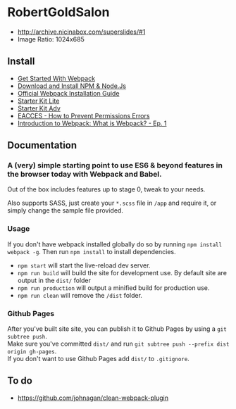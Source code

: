 # RobertGoldSalon #
- http://archive.nicinabox.com/superslides/#1
- Image Ratio: 1024x685

## Install ##
- [Get Started  With Webpack](https://teamtreehouse.com/library/getting-started-with-webpack)
- [Download and Install NPM & Node.Js](https://nodejs.org/en/)
- [Official Webpack Installation Guide](https://webpack.js.org/guides/installation/)
- [Starter Kit Lite](https://github.com/volny/ES6-webpack-starter)
- [Starter Kit Adv](https://github.com/lifenautjoe/webpack-starter-basic#usage)
- [EACCES - How to Prevent Permissions Errors](https://docs.npmjs.com/getting-started/fixing-npm-permissions)
- [Introduction to Webpack: What is Webpack? - Ep. 1](https://www.youtube.com/watch?v=aYo7YymudpE)

## Documentation ##
### A (very) simple starting point to use ES6 & beyond features in the browser today with Webpack and Babel. ###

Out of the box includes features up to stage 0, tweak to your needs.

Also supports SASS, just create your `*.scss` file in `/app` and require it, or simply change the sample file provided.

### Usage ###

If you don't have webpack installed globally do so by running `npm install webpack -g`. Then run `npm install` to install dependencies.

- `npm start` will start the live-reload dev server.
- `npm run build` will build the site for development use. By default site are output in the `dist/` folder
- `npm run production` will output a minified build for production use.
- `npm run clean` will remove the `/dist` folder.

### Github Pages ###

After you've built site site, you can publish it to Github Pages by using a `git subtree push`.  
Make sure you've committed `dist/` and run `git subtree push --prefix dist origin gh-pages`.  
If you don't want to use Github Pages add `dist/` to `.gitignore`.

## To do
- https://github.com/johnagan/clean-webpack-plugin
